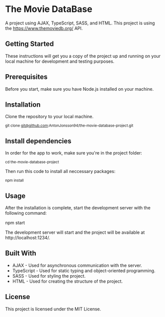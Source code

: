 # The Movie DataBase

A project using AJAX, TypeScript, SASS, and HTML. This project is using the https://www.themoviedb.org/ API.

## Getting Started

These instructions will get you a copy of the project up and running on your local machine for development and testing purposes.

## Prerequisites

Before you start, make sure you have Node.js installed on your machine.

## Installation

Clone the repository to your local machine.

<sub> git clone git@github.com:AntonJonsson94/the-movie-database-project.git </sub>

## Install dependencies

In order for the app to work, make sure you're in the project folder:

<sub> cd the-movie-database-project </sub>

Then run this code to install all neccessary packages:

<sub> npm install </sub>

## Usage

After the installation is complete, start the development server with the following command:

npm start

The development server will start and the project will be available at http://localhost:1234/.

## Built With

-   AJAX - Used for asynchronous communication with the server.
-   TypeScript - Used for static typing and object-oriented programming.
-   SASS - Used for styling the project.
-   HTML - Used for creating the structure of the project.

## License

This project is licensed under the MIT License.
